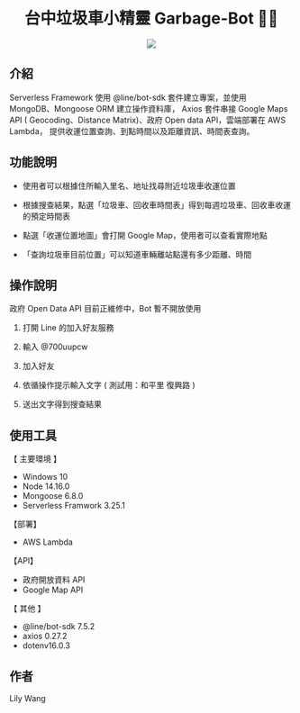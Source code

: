 <h1 align="center">台中垃圾車小精靈 Garbage-Bot 🧚‍♀️</h1>

<div align="center"><img src="https://user-images.githubusercontent.com/92621470/209444056-f03d9b47-4d3f-4f63-862a-974a700be9af.png"></div>

<h2>介紹</h2>  
Serverless Framework 使用 @line/bot-sdk 套件建立專案，並使用 MongoDB、Mongoose ORM 建立操作資料庫，
Axios 套件串接 Google Maps API ( Geocoding、Distance Matrix)、政府 Open data API，雲端部署在 AWS Lambda，
提供收運位置查詢、到點時間以及距離資訊、時間表查詢。

<h2>功能說明</h2>  

* 使用者可以根據住所輸入里名、地址找尋附近垃圾車收運位置  

* 根據搜查結果，點選「垃圾車、回收車時間表」得到每週垃圾車、回收車收運的預定時間表   

* 點選「收運位置地圖」會打開 Google Map，使用者可以查看實際地點     

* 「查詢垃圾車目前位置」可以知道車輛離站點還有多少距離、時間      

<h2>操作說明</h2>
政府 Open Data API 目前正維修中，Bot 暫不開放使用  

1. 打開 Line 的加入好友服務  

2. 輸入 @700uupcw

3. 加入好友  

4. 依循操作提示輸入文字 ( 測試用：和平里 復興路 )

5. 送出文字得到搜查結果  


<h2>使用工具</h2>

【 主要環境 】  
* Windows 10    
* Node 14.16.0  
* Mongoose 6.8.0  
* Serverless Framwork 3.25.1   

【部署】  
* AWS Lambda  

【API】  
* 政府開放資料 API  
* Google Map API  

【 其他 】  
* @line/bot-sdk 7.5.2  
* axios 0.27.2  
* dotenv16.0.3  

<h2>作者</h2>
Lily Wang

